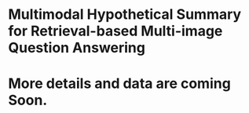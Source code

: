 # Multimodal Hypothetical Summary for Retrieval-based Multi-image Question Answering
# More details and data are coming Soon. 
